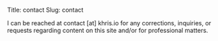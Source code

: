 Title: contact
Slug: contact

I can be reached at contact [at] khris.io for any corrections, inquiries, or requests regarding content on this site and/or for professional matters.